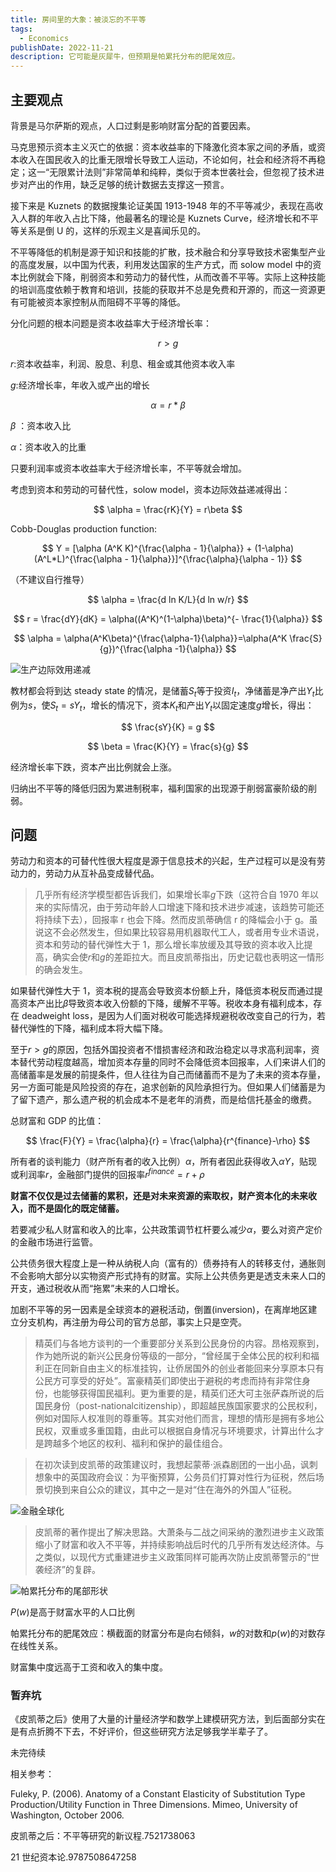 ```yaml
---
title: 房间里的大象：被淡忘的不平等
tags:
  - Economics
publishDate: 2022-11-21
description: 它可能是灰犀牛，但预期是帕累托分布的肥尾效应。
---
```


## 主要观点

背景是马尔萨斯的观点，人口过剩是影响财富分配的首要因素。

马克思预示资本主义灭亡的依据：资本收益率的下降激化资本家之间的矛盾，或资本收入在国民收入的比重无限增长导致工人运动，不论如何，社会和经济将不再稳定；这一“无限累计法则”非常简单和纯粹，类似于资本世袭社会，但忽视了技术进步对产出的作用，缺乏足够的统计数据去支撑这一预言。

接下来是 Kuznets 的数据搜集论证美国 1913-1948 年的不平等减少，表现在高收入人群的年收入占比下降，他最著名的理论是 Kuznets Curve，经济增长和不平等关系是倒 U 的，这样的乐观主义是喜闻乐见的。

不平等降低的机制是源于知识和技能的扩散，技术融合和分享导致技术密集型产业的高度发展，以中国为代表，利用发达国家的生产方式，而 solow model 中的资本比例就会下降，削弱资本和劳动力的替代性，从而改善不平等。实际上这种技能的培训高度依赖于教育和培训，技能的获取并不总是免费和开源的，而这一资源更有可能被资本家控制从而阻碍不平等的降低。

分化问题的根本问题是资本收益率大于经济增长率：

$$
r>g
$$

$r$:资本收益率，利润、股息、利息、租金或其他资本收入率

$g$:经济增长率，年收入或产出的增长

$$
\alpha  = r * \beta
$$

$\beta$ ：资本收入比

$\alpha$：资本收入的比重

只要利润率或资本收益率大于经济增长率，不平等就会增加。

考虑到资本和劳动的可替代性，solow model，资本边际效益递减得出：

$$
\alpha = \frac{rK}{Y} = r\beta
$$

Cobb-Douglas production function:

$$
Y = [\alpha (A^K K)^{\frac{\alpha - 1}{\alpha}} + (1-\alpha)(A^L*L)^{\frac{\alpha - 1}{\alpha}}]^{\frac{\alpha}{\alpha - 1}}
$$

（不建议自行推导）

$$
\alpha = \frac{d ln K/L}{d ln w/r}
$$

$$
r = \frac{dY}{dK} = \alpha((A^K)^(1-\alpha)\beta)^{-
\frac{1}{\alpha}}
$$

$$
\alpha = \alpha(A^K\beta)^{\frac{\alpha-1}{\alpha}}=\alpha(A^K \frac{S}{g})^{\frac{\alpha -1}{\alpha}}
$$

![生产边际效用递减](/static/images/Produduction-Utility-Function-Decreasing-Returns-to-Scale.jpg)

教材都会将到达 steady state 的情况，是储蓄$S_t$等于投资$I_t$，净储蓄是净产出$Y_t$比例为$s$，使$S_t = sY_t$，增长的情况下，资本$K_t$和产出$Y_t$以固定速度$g$增长，得出：

$$
\frac{sY}{K} = g
$$

$$
\beta = \frac{K}{Y} = \frac{s}{g}
$$

经济增长率下跌，资本产出比例就会上涨。

归纳出不平等的降低归因为累进制税率，福利国家的出现源于削弱富豪阶级的削弱。

## 问题

劳动力和资本的可替代性很大程度是源于信息技术的兴起，生产过程可以是没有劳动力的，劳动力从互补品变成替代品。

> 几乎所有经济学模型都告诉我们，如果增长率$g$下跌（这符合自 1970 年以来的实际情况，由于劳动年龄人口增速下降和技术进步减速，该趋势可能还将持续下去），回报率 r 也会下降。然而皮凯蒂确信 r 的降幅会小于 g。虽说这不会必然发生，但如果比较容易用机器取代工人，或者用专业术语说，资本和劳动的替代弹性大于 1，那么增长率放缓及其导致的资本收入比提高，确实会使$r$和$g$的差距拉大。而且皮凯蒂指出，历史记载也表明这一情形的确会发生。

如果替代弹性大于 1，资本税的提高会导致资本份额上升，降低资本税反而通过提高资本产出比$\beta$导致资本收入份额的下降，缓解不平等。税收本身有福利成本，存在 deadweight loss，是因为人们面对税收可能选择规避税收改变自己的行为，若替代弹性的下降，福利成本将大幅下降。

至于$r>g$的原因，包括外国投资者不惜损害经济和政治稳定以寻求高利润率，资本替代劳动程度越高，增加资本存量的同时不会降低资本回报率，人们来讲人们的高储蓄率是发展的前提条件，但人往往为自己而储蓄而不是为了未来的资本存量，另一方面可能是风险投资的存在，追求创新的风险承担行为。但如果人们储蓄是为了留下遗产，那么遗产税的机会成本不是老年的消费，而是给信托基金的缴费。

总财富和 GDP 的比值：

$$
\frac{F}{Y} = \frac{\alpha}{r} = \frac{\alpha}{r^{finance}-\rho}
$$

所有者的谈判能力（财产所有者的收入比例）$\alpha$，所有者因此获得收入$\alpha Y$，贴现或利润率$r$，金融部门提供的回报率$r^{finance} = r + \rho$

**财富不仅仅是过去储蓄的累积，还是对未来资源的索取权，财产资本化的未来收入，而不是固化的既定储蓄。**

若要减少私人财富和收入的比率，公共政策调节杠杆要么减少$\alpha$，要么对资产定价的金融市场进行监管。

公共债务很大程度上是一种从纳税人向（富有的）债券持有人的转移支付，通胀则不会影响大部分以实物资产形式持有的财富。实际上公共债务更是透支未来人口的开支，通过税收从而“拖累”未来的人口增长。

加剧不平等的另一因素是全球资本的避税活动，倒置(inversion)，在离岸地区建立分支机构，再注册为母公司的官方总部，事实上只是空壳。

> 精英们与各地方谈判的一个重要部分关系到公民身份的内容。昂格观察到，作为她所说的新兴公民身份等级的一部分，“曾经属于全体公民的权利和福利正在同新自由主义的标准挂钩，让侨居国外的创业者能回来分享原本只有公民方可享受的好处”。富豪精英们即使出于避税的考虑而持有非常住身份，也能够获得国民福利。更为重要的是，精英们还大可主张萨森所说的后国民身份（post-nationalcitizenship），即超越民族国家要求的公民权利，例如对国际人权准则的尊重等。其实对他们而言，理想的情形是拥有多地公民权，双重或多重国籍，由此可以根据自身情况与环境要求，计算出什么才是跨越多个地区的权利、福利和保护的最佳组合。

> 在初次读到皮凯蒂的政策建议时，我想起蒙蒂·派森剧团的一出小品，讽刺想象中的英国政府会议：为平衡预算，公务员们打算对性行为征税，然后场景切换到来自公众的建议，其中之一是对“住在海外的外国人”征税。

![金融全球化](/static/images/financial-globalization.png)

> 皮凯蒂的著作提出了解决思路。大萧条与二战之间采纳的激烈进步主义政策缩小了财富和收入不平等，并持续影响战后时代的几乎所有发达经济体。与之类似，以现代方式重建进步主义政策同样可能再次防止皮凯蒂警示的“世袭经济”的复辟。

![帕累托分布的尾部形状](/static/images/Tail-shape-of-the-Pareto-distribution.png)

$P(w)$是高于财富水平的人口比例

帕累托分布的肥尾效应：横截面的财富分布是向右倾斜，$w$的对数和$p(w)$的对数存在线性关系。

财富集中度远高于工资和收入的集中度。

### 暂弃坑

《皮凯蒂之后》使用了大量的计量经济学和数学上建模研究方法，到后面部分实在是有点折腾不下去，不好评价，但这些研究方法足够我学半辈子了。

未完待续

相关参考：

Fuleky, P. (2006). Anatomy of a Constant Elasticity of Substitution Type Production/Utility Function in Three Dimensions. Mimeo, University of Washington, October 2006.

皮凯蒂之后：不平等研究的新议程.7521738063

21 世纪资本论.9787508647258
